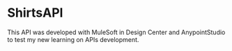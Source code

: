 # ShirtsAPI
This API was developed with MuleSoft in Design Center and AnypointStudio to test my new learning on APIs development.
